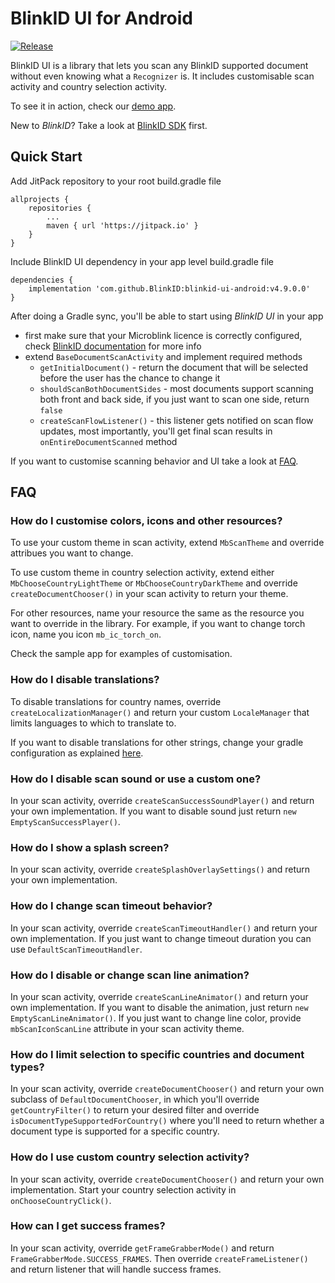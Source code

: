 # BlinkID UI for Android
[![Release](https://jitpack.io/v/BlinkID/blinkid-ui-android.svg)](https://jitpack.io/#BlinkID/blinkid-ui-android)

BlinkID UI is a library that lets you scan any BlinkID supported document without even knowing what a `Recognizer` is.
It includes customisable scan activity and country selection activity.

To see it in action, check our [demo app](https://play.google.com/store/apps/details?id=com.microblink.blinkidapp). 

New to _BlinkID_? Take a look at [BlinkID SDK](https://github.com/BlinkID/blinkid-android) first.

## <a name="quickStart"></a> Quick Start
Add JitPack repository to your root build.gradle file

```
allprojects {
	repositories {
		...
		maven { url 'https://jitpack.io' }
	}
}
```

Include BlinkID UI dependency in your app level build.gradle file
	
```
dependencies {
	implementation 'com.github.BlinkID:blinkid-ui-android:v4.9.0.0'
}
```

After doing a Gradle sync, you'll be able to start using _BlinkID UI_ in your app

* first make sure that your Microblink licence is correctly configured, check [BlinkID documentation](https://github.com/BlinkID/blinkid-android/blob/master/README.md#quickScan) for more info
* extend `BaseDocumentScanActivity` and implement required methods
	* `getInitialDocument()` - return the document that will be selected before the user has the chance to change it
	* `shouldScanBothDocumentSides` - most documents support scanning both front and back side, if you just want to scan one side, return `false`
	* `createScanFlowListener()` - this listener gets notified on scan flow updates, most importantly, you'll get final scan results in `onEntireDocumentScanned` method

If you want to customise scanning behavior and UI take a look at [FAQ](#faq).

## <a name="faq"></a> FAQ
### How do I customise colors, icons and other resources?
To use your custom theme in scan activity, extend `MbScanTheme` and override attribues you want to change.

To use custom theme in country selection activity, extend either `MbChooseCountryLightTheme` or `MbChooseCountryDarkTheme` and override `createDocumentChooser()` in your scan activity to return your theme.

For other resources, name your resource the same as the resource you want to override in the library. For example, if you want to change torch icon, name you icon `mb_ic_torch_on`.

Check the sample app for examples of customisation.

### How do I disable translations?
To disable translations for country names, override `createLocalizationManager()` and return your custom `LocaleManager` that limits languages to which to translate to. 

If you want to disable translations for other strings, change your gradle configuration as explained [here](https://developer.android.com/studio/build/shrink-code#unused-alt-resources).

### How do I disable scan sound or use a custom one?
In your scan activity, override `createScanSuccessSoundPlayer()` and return your own implementation. If you want to disable sound just return `new EmptyScanSuccessPlayer()`. 

### How do I show a splash screen?
In your scan activity, override `createSplashOverlaySettings()` and return your own implementation. 

### How do I change scan timeout behavior?
In your scan activity, override `createScanTimeoutHandler()` and return your own implementation. If you just want to change timeout duration you can use `DefaultScanTimeoutHandler`.

### How do I disable or change scan line animation?
In your scan activity, override `createScanLineAnimator()` and return your own implementation. If you want to disable the animation, just return `new EmptyScanLineAnimator()`. If you just want to change line color, provide `mbScanIconScanLine` attribute in your scan activity theme.

### How do I limit selection to specific countries and document types?
In your scan activity, override `createDocumentChooser()` and return your own subclass of `DefaultDocumentChooser`, in which you'll override `getCountryFilter()` to return your desired filter and override `isDocumentTypeSupportedForCountry()` where you'll need to return whether a document type is supported for a specific country.

### How do I use custom country selection activity?
In your scan activity, override `createDocumentChooser()` and return your own implementation. Start your country selection activity in `onChooseCountryClick()`.

### How can I get success frames?
In your scan activity, override `getFrameGrabberMode()` and return `FrameGrabberMode.SUCCESS_FRAMES`. Then override `createFrameListener()` and return listener that will handle success frames.
